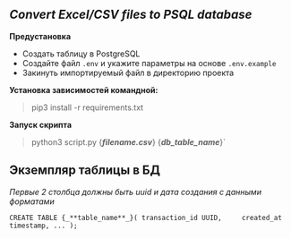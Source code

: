 ***Convert Excel/CSV files to PSQL database***
---

**Предустановка**
- Создать таблицу в PostgreSQL
- Создайте файл `.env` и укажите параметры на основе `.env.example`
- Закинуть импортируемый файл в директорию проекта

**Установка зависимостей командной:**
>pip3 install -r requirements.txt

**Запуск скрипта**
>python3 script.py {_**filename.csv**_} {_**db_table_name**_}`
 
**Экземпляр таблицы в БД**
-----
_Первые 2 столбца должны быть uuid и дата создания с данными форматами_

`CREATE TABLE {_**table_name**_}(
   transaction_id UUID,    
    created_at timestamp,
    ...
);`

